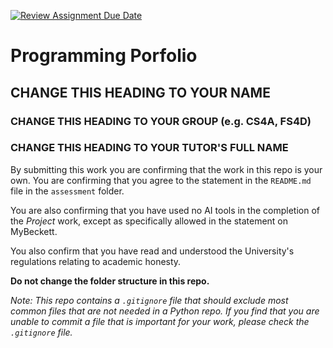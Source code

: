 [![Review Assignment Due Date](https://classroom.github.com/assets/deadline-readme-button-22041afd0340ce965d47ae6ef1cefeee28c7c493a6346c4f15d667ab976d596c.svg)](https://classroom.github.com/a/j22zagSf)
# Programming Porfolio

## CHANGE THIS HEADING TO YOUR NAME

### CHANGE THIS HEADING TO YOUR GROUP (e.g. CS4A, FS4D)
### CHANGE THIS HEADING TO YOUR TUTOR'S FULL NAME

By submitting this work you are confirming that the work in this repo is your own. You are confirming that you agree to the statement in the ``README.md`` file in the ``assessment`` folder. 

You are also confirming that you have used no AI tools in the completion of the _Project_ work, except as specifically allowed in the statement on MyBeckett.

You also confirm that you have read and understood the University's regulations relating to academic honesty.

**Do not change the folder structure in this repo.** 

*Note: This repo contains a ``.gitignore`` file that should exclude most common files that are not needed in a Python repo. If you find that you are unable to commit a file that is important for your work, please check the ``.gitignore`` file.*
